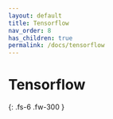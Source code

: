 ```yaml
---
layout: default
title: Tensorflow
nav_order: 8
has_children: true
permalink: /docs/tensorflow
---
```


# Tensorflow

{: .fs-6 .fw-300 }
